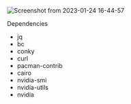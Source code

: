 
![Screenshot from 2023-01-24 16-44-57](https://user-images.githubusercontent.com/103053714/214354874-e3b9b5c1-87e4-4d94-becd-7bad77748300.png)

Dependencies
- jq
- bc
- conky
- curl
- pacman-contrib
- cairo
- nvidia-smi
- nvidia-utils
- nvidia
